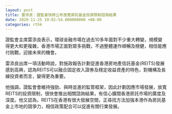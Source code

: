 ```yaml
---
layout: post
title: 雷添良：證監會快將公布放寬房託基金投資限制諮詢結果
date: 2020-11-25 19:02:54.000000000 +08:00
categories: rthk
---
```


證監會主席雷添良表示，環球金融市場在過去10多年面對不少重大轉變，規模變得更大和更複雜，香港市場正面對眾多挑戰，不過整體運作順暢及穩健，相信能應付挑戰，迎接未來的機會。

雷添良出席一項活動時說，對施政報告計劃促進香港房地產信託基金(REITS)發展感到高興，認為REITS可以融合固定收入證券及穩定收益資產的特色，對機構及長線投資者而言，變得更為重要。

他強調，證監會會維持強勁、與時並進的監管框架，因此計劃因應市場發展，放寬REITS的投資限制，很快會推出相關諮詢結果，有信心擴闊香港房託市場的廣度及深度。他又認為，REITS在香港有很大發展空間，正尋找方法加強本港作為房託基金上市地的競爭力，相信政策配合可以促進有關行業發展。
